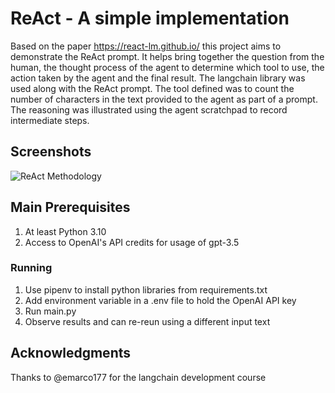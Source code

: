 # ReAct - A simple implementation

Based on the paper https://react-lm.github.io/ this project aims to demonstrate the ReAct prompt. It helps bring together the question from the human, the thought process of the agent to determine which tool to 
use, the action taken by the agent and the final result. The langchain library was used along with the ReAct prompt. The tool defined was to count the number of characters in the text provided to the agent 
as part of a prompt. The reasoning was illustrated using the agent scratchpad to record intermediate steps. 

## Screenshots

![ReAct Methodology](https://github.com/adityabnair/react-langchain/assets/64246274/42f346c8-6400-4a72-8c2c-9600190d0610)


## Main Prerequisites

1. At least Python 3.10
2. Access to OpenAI's API credits for usage of gpt-3.5 

### Running

1. Use pipenv to install python libraries from requirements.txt
2. Add environment variable in a .env file to hold the OpenAI API key
3. Run main.py
4. Observe results and can re-reun using a different input text


## Acknowledgments

Thanks to @emarco177 for the langchain development course
